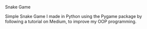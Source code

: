 Snake Game

Simple Snake Game I made in Python using the Pygame package by following a tutorial on Medium, to improve my OOP programming.
